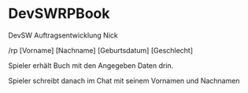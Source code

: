# DevSWRPBook
DevSW Auftragsentwicklung Nick


/rp [Vorname] [Nachname] [Geburtsdatum] [Geschlecht]

Spieler erhält Buch mit den Angegeben Daten drin.

Spieler schreibt danach im Chat mit seinem Vornamen und Nachnamen
